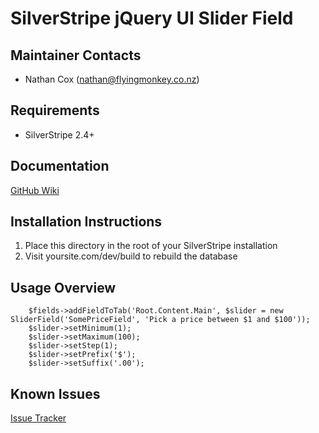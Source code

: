 SilverStripe jQuery UI Slider Field
===================================

Maintainer Contacts
-------------------
*  Nathan Cox (<nathan@flyingmonkey.co.nz>)

Requirements
------------
* SilverStripe 2.4+

Documentation
-------------
[GitHub Wiki](https://github.com/nathancox/silverstripe-sliderfield)

Installation Instructions
-------------------------

1. Place this directory in the root of your SilverStripe installation
2. Visit yoursite.com/dev/build to rebuild the database

Usage Overview
--------------

		$fields->addFieldToTab('Root.Content.Main', $slider = new SliderField('SomePriceField', 'Pick a price between $1 and $100'));
		$slider->setMinimum(1);
		$slider->setMaximum(100);
		$slider->setStep(1);
		$slider->setPrefix('$');
		$slider->setSuffix('.00');

Known Issues
------------
[Issue Tracker](https://github.com/nathancox/silverstripe-sliderfield/issues)